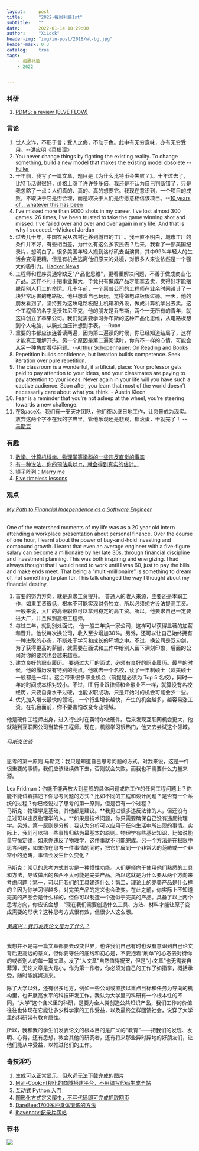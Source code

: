 ```yaml
---
layout:     post
title:      "2022-每周补脑1st"
subtitle:   ""
date:       2022-01-14 18:29:00
author:     "XiLock"
header-img: "img/in-post/2018/wl-bg.jpg"
header-mask: 0.3
catalog:    true
tags:
    - 每周补脑
    - 2022


---
```


### 科研
1. [PDMS: a review (ELVE FLOW)](https://www.elveflow.com/microfluidic-reviews/general-microfluidics/the-polydimethylsiloxane-pdms-and-microfluidics/)

### 言论
1. 觉人之诈，不形于言；受人之侮，不动于色。此中有无穷意味，亦有无穷受用。--洪应明《菜根谭》
1. You never change things by fighting the existing reality. To change something, build a new model that makes the existing model obsolete -- [Fuller](https://news.ycombinator.com/item?id=29441945)
1. 十年前，我写了一篇文章，题目是《为什么比特币会失败？》。十年过去了，比特币活得很好，价格上涨了许许多多倍。我还是不认为自己判断错了，只是我忽略了一点：人们真的、真的、真的想要它。我现在意识到，一个项目的成败，不取决于它是否合理，而是取决于人们是否愿意相信该项目。--[10 years of... whatever this has been](https://apenwarr.ca/log/20211117)
1. I've missed more than 9000 shots in my career. I've lost almost 300 games. 26 times, I've been trusted to take the game winning shot and missed. I've failed over and over and over again in my life. And that is why I succeed.--Mickael Jordan
1. 过去几十年，中国农民从农村迁移到城市的工厂。我一直不明白，城市工厂的条件并不好，有些相当差，为什么有这么多农民去？后来，我看了一部美国纪录片，想明白了。很多美国年轻人搬到洛杉矶去当演员，其中99%年轻人的生活会变得更糟，但是有机会逃离他们原来的处境，对很多人来说依然是一个强大的吸引力。[Hacker News](https://news.ycombinator.com/item?id=29341991)
1. 工程师和程序员通常缺乏"产品化思维"，更看重解决问题，不善于做成商业化产品。这样不利于把事业做大，毕竟只有做成产品才能拿去卖，卖得好才能摆脱帮别人打工的命运。几十年前，一个惠普公司的工程师在业余时间设计了一块非常厉害的电路板。他只想着自己玩玩，觉得做电路板很过瘾。一天，他的朋友看到了，坚持要为这块电路板配上机箱和外设，做成计算机拿出去卖。这个工程师的名字是沃兹尼亚克，他的朋友是乔布斯，两个一无所有的青年，就这样创立了苹果公司。我们就需要学习乔布斯的这种产品化思维，从电路板想到个人电脑，从腕式血压计想到手表。--Ruan
1. 重要的书都应该连着读两遍，因为第二遍读的时候，你已经知道结局了，这样才能真正理解开头。另一个原因是第二遍阅读时，你有不一样的心情，可能会从另一种角度看待问题。--[Arthur Schopenhauer: On Reading and Books](https://fs.blog/schopenhauer-on-reading/)
1. Repetition builds confidence, but iteration builds competence. Seek iteration over pure repetition.
1. The classroom is a wonderful, if artificial, place: Your professor gets paid to pay attention to your ideas, and your classmates are paying to pay attention to your ideas. Never again in your life will you have such a captive audience. Soon after, you learn that most of the world doesn’t necessarily care about what you think. - Austin Kleon 
1. ‍Fear is a reminder that you’re not asleep at the wheel, you’re steering towards a new challenge. 
1. 在SpaceX，我们有一支天才团队，他们夜以继日地工作，让愿景成为现实。放弃这两个字不在我的字典里，管他乐观还是悲观，都滚蛋，干就完了！ -- [马斯克](https://chedongxi.com/p/264710.html)

### 有趣
1. [数学、计算机科学、物理学等学科的一些违反直觉的事实](https://axisofordinary.substack.com/p/the-most-counterintuitive-facts-in)
1. [有一种说法，你的预估乘以 π，就会得到真实的估计。](https://web.archive.org/web/20170603123809/http://www.tuicool.com:80/articles/7niyym)
1. [镜子阵列：Marry me](https://github.com/bencbartlett/3D-printed-mirror-array)
1. [Five timeless lessons](https://www.productlessons.xyz//article/timeless-lessons-amazon-unbound-book)

### 观点
###### [My Path to Financial Independence as a Software Engineer](https://software.rajivprab.com/2021/12/26/my-path-to-financial-independence-as-a-software-engineer/)
One of the watershed moments of my life was as a 20 year old intern attending a workplace presentation about personal finance. Over the course of one hour, I learnt about the power of buy-and-hold investing and compound growth. I learnt that even an average engineer with a five-figure salary can become a millionaire by her late 30s, through financial discipline and investment planning. This was both inspiring and energizing. I had always thought that I would need to work until I was 60, just to pay the bills and make ends meet. That being a “multi-millionaire” is something to dream of, not something to plan for. This talk changed the way I thought about my financial destiny.
1. 首要的努力方向，就是追求工资提升。 普通人的收入来源，主要还是本职工作，如果工资很低，根本不可能实现财务独立，所以必须想方设法提高工资。一般来说，大厂的高级职位可以拿到稳定的高工资。所以，他要求自己一定要进大厂，并且做到高级工程师。
2. 每过三年，就到别处面试。 他一般三年换一家公司，这样可以获得显著的加薪和晋升。他说每次换公司，收入至少增加30%。另外，还可以让自己始终拥有一种进取的心态，不断处于学习和成长的环境之中。不过，换公司是双刃剑，为了获得更高的薪酬，就需要在面试和工作中给别人留下深刻印象，后面的公司对你的要求也会越来越高。
3. 建立良好的职业履历。 要通过大厂的面试，必须有良好的职业履历。最早的时候，他的履历没有特别的亮点，他就去一个名校，读了一年制硕士（欧美硕士一般都是一年）。这会带来很多职业机会（前提是必须为 Top 5 名校），同时一年的时间成本相对较小。不过，IT 行业跟律师和金融业不一样，就算没有名校经历，只要自身水平过硬，也能求职成功，只是开始时的机会可能会少一些。
4. 优先加入增长最快的领域。 一个行业增长越快，产生的机会越多，越容易涨工资。在机会面前，你不要害怕改变专业领域。

他是硬件工程师出身，进入行业时在英特尔做硬件。后来发现互联网机会更大，他就跳到互联网公司当软件工程师。现在，机器学习很热门，他又去尝试这个领域。

###### [马斯克访谈](https://chedongxi.com/p/264710.html)
思考的第一原则
马斯克：我只是知道自己思考问题的方式。对我来说，这是一件很重要的事情，我们应该继续做下去，否则就会失败。而我也不需要什么力量来源。

Lex Fridman：你能不能再放大到星舰的具体问题或你工作的任何工程问题上？你能不能试着描述下你思考问题的方式？比如不同的工程和设计问题？是否有一个系统的过程？你已经说过了思考的第一原则，但是否有一个过程？  
马斯克：物理学是基础，其他都是建议。**我见过很多违反法律的人，但还没有见过可以违反物理学的人。**如果是技术问题，你只需要确保自己没有违反物理学。另外，第一原则是分析，我认为分析可以应用于任何生活中所出现的事情。实际上，我们可以把一些事情归结为最基本的原则。物理学有些基础知识，比如说能量守恒定律，如果你违反了物理学，这件事就不可能完成。另一个方法是在极限中思考问题，如果你在思考一件事情的同时，把它扩展到一个非常大的范畴或一个非常小的范畴，事情会发生什么变化？

马斯克：常见的思考方式其实是一种惯性功能。人们更倾向于使用他们熟悉的工具和方法，导致做出的东西不太可能是完美产品。所以这就是为什么要从两个方向来考虑问题：第一，可以用我们的工具建造什么；第二，理论上的完美产品是什么样的？因为你学习得越多，对完美产品的定义也会改变。在此之前，你实际上不知道完美的产品会是什么样的，但你可以制造一个近似于完美的产品。具备了以上两个思考方向，你应该会想：“现在我们需要创造什么工具、方法、材料才能让原子变成需要的形状？这种思考方式很有效，但很少人这么想。


###### [黄嘉兴：我们发表论文是为了什么？](https://mp.weixin.qq.com/s/uLkN7X_FDgLKdRQLXbO-vQ)
我想并不是每一篇文章都要去改变世界，也许我们自己有时也没有意识到自己论文背后更高远的意义，但你要守住的底线和初心是，不要抱着“刷单”的心态去对待你的或者别人的每一篇文章。发了“大文章”自然值得祝贺，但是“小文章”也无需妄自菲薄，无论文章是大是小，作为第一作者，你必须对自己的工作了如指掌，概括承受，随时能娓娓道来。

除了大学以外，还有很多地方，例如一些公司或直接以重点目标和任务为导向的机构里，也开展高水平的科技研发工作。我认为大学里的科研有一个根本性的不同，“大学”这个含义里的科研，是要为全人类创造公共知识产品，我们工作的价值往往也体现在它能让多少科学家的工作受益，以及最终怎样回馈社会，说穿了大学里的科研带有教育属性。

所以，我和我的学生们发表论文的根本目的是广义的“教育”——把我们的发现、发明、心得，还有思想，教会其他的研究者，还有将来那些异时异地的好朋友们，让他们能从中受益，以推进他们的工作。

### 奇技淫巧
1. [生成可以正常显示、但永远无法下载完成的图片](https://youcantdownloadthisimage.online/)
1. [Mall-Cook:可视化的商城搭建平台，不用编写代码生成全站](https://github.com/wangyuan389/mall-cook)
1. [互动式 Python 入门](https://futurecoder.io/)
1. [图形化方式定义爬虫，不写代码即可完成抓取网页](https://github.com/ssssssss-team/spider-flow)
1. [DareBee:1700多种身体锻炼的方法](https://darebee.com/workouts.html)
1. [ihavenotv:纪录片网站](https://ihavenotv.com/category/science)

### 荐书


![](/img/wc-tail.GIF)
